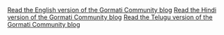 

[Read the English version of the Gormati Community 
blog](docs/_site/docs/2024/07/12/gormati-blog-en.html)
[Read the Hindi version of the Gormati Community 
blog](docs/_site/docs/2024/07/12/gormati-blog-hi.html)
[Read the Telugu version of the Gormati Community 
blog](docs/_site/docs/2024/07/12/gormati-blog-te.html)

